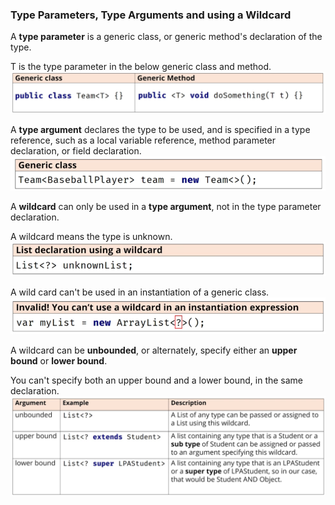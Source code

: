 ### Type Parameters, Type Arguments and using a Wildcard

A **type parameter** is a generic class, or generic method's declaration of the type.

T is the type parameter in the below generic class and method.
![img.png](img.png)

A **type argument** declares the type to be used, and is specified in a type reference, such as a local variable reference, method parameter declaration, or field declaration.
![img_1.png](img_1.png)

A **wildcard** can only be used in a **type argument**, not in the type parameter declaration.

A wildcard means the type is unknown.
![img_2.png](img_2.png)

A wild card can't be used in an instantiation of a generic class.
![img_3.png](img_3.png)

A wildcard can be **unbounded**, or alternately, specify either an **upper bound** or **lower bound**.

You can't specify both an upper bound and a lower bound, in the same declaration.
![img_4.png](img_4.png)





